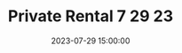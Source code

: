 ---
date: 2023-07-29 15:00:00
dates: 10 am on Jul 29 2023
draft: false
durationMinutes: 300
title: Private Rental 7 29 23
---